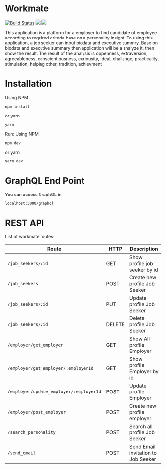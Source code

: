 # Workmate
[![Build Status](https://travis-ci.org/sisinduku/workmate-server.svg?branch=master)](https://travis-ci.org/sisinduku/workmate-server)
<a href="https://codeclimate.com/github/sisinduku/workmate-server/maintainability"><img src="https://api.codeclimate.com/v1/badges/90f92f59c47730959d03/maintainability" /></a>
<a href="https://codeclimate.com/github/sisinduku/workmate-server/test_coverage"><img src="https://api.codeclimate.com/v1/badges/90f92f59c47730959d03/test_coverage" /></a>

This application is a platform for a employer to find candidate of employee according to required criteria base on a personality insight. To using this application, a job seeker can input biodata and executive summry. Base on biodata and executive summary then application will be a analyze it, then show the result. The result of the analysis is oppenness, extraversion, agreeableness, conscientiousness, curiousity, ideal, challange, practicality, stimulation, helping other, tradition, achievment

# Installation
Using NPM
```
npm install
```
or yarn
```
yarn
```
Run:
Using NPM
```
npm dev
```
or yarn
```
yarn dev
```

# GraphQL End Point
You can access GraphQL in

`localhost:3000/graphql`

# REST API
List of workmate routes:

| Route | HTTP | Description |
| ------ | ------ | ------ |
| `/job_seekers/:id` | GET | Show profile job seeker by id |
| `/job_seekers` | POST | Create new profile Job Seeker |
| `/job_seekers/:id` | PUT | Update profile Job Seeker |
| `/job_seekers/:id` | DELETE | Delete profile Job Seeker |
| `/employer/get_employer` | GET | Show All profile Employer |
| `/employer/get_employer/:employerId` | GET | Show profile Employer by id |
| `/employer/update_employer/:employerId` | POST | Update profile Employer |
| `/employer/post_employer` | POST | Create new profile employer |
| `/search_personality` | POST | Search all profile Job Seeker |
| `/send_email` | POST | Send Email invitation to Job Seeker |

